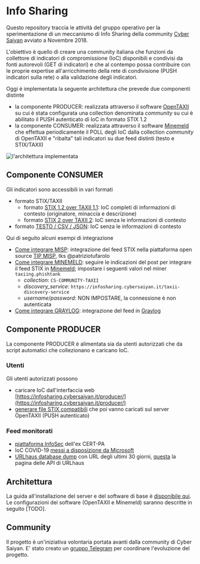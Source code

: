 # Info Sharing
Questo repository traccia le attività del gruppo operativo per la sperimentazione di un meccanismo di Info Sharing della community [Cyber Saiyan](https://www.cybersaiyan.it) avviato a Novembre 2018.

L'obiettivo è quello di creare una community italiana che funzioni da collettore di indicatori di compromissione (IoC) disponibili e condivisi da fonti autorevoli (GET di indicatori) e che al contempo possa contribuire con le proprie expertise all'arricchimento della rete di condivisione (PUSH indicatori sulla rete) o alla validazione degli indicatori.

Oggi è implementata la seguente architettura che prevede due componenti distinte
* la componente PRODUCER: realizzata attraverso il software [OpenTAXII](http://www.opentaxii.org/en/stable/) su cui è stata configurata una collection denominata _community_ su cui è abilitato il PUSH autenticato di IoC in formato STIX 1.2
* la componente CONSUMER: realizzata attraverso il software [Minemeld](https://www.paloaltonetworks.com/products/secure-the-network/subscriptions/minemeld) che effettua periodicamente il POLL degli IoC dalla collection _community_ di OpenTAXII e "ribalta" tali indicatori su due feed distinti (testo e STIX/TAXII)

![l'architettura implementata](img/architettura.png)

## Componente CONSUMER
Gli indicatori sono accessibili in vari formati
* formato STIX/TAXII
   * formato [STIX 1.2 over TAXII 1.1](IoC-STIX_TAXII.md#stix-12-over-taxii-11): IoC completi di informazioni di contesto (originatore, minaccia e descrizione)
   * formato [STIX 2 over TAXII 2](IoC-STIX_TAXII.md#stix-2-over-taxii-2): IoC senza le informazioni di contesto
* formato [TESTO / CSV / JSON](IoC-text.md): IoC senza le informazioni di contesto

Qui di seguito alcuni esempi di integrazione
* [Come integrare MISP](https://github.com/patriziotufarolo/cybersaiyan-taxii2misp): integrazione del feed STIX nella piattaforma open source [TIP MISP](https://www.misp-project.org/), tks @patriziotufarolo
* [Come integrare MINEMELD](https://scubarda.com/2018/03/31/minemeld-threat-intelligence-automation-connect-to-an-taxii-service/): seguire le indicazioni del post per integrare il feed STIX in [Minemeld](https://www.paloaltonetworks.com/products/secure-the-network/subscriptions/minemeld); impostare i seguenti valori nel miner ```taxiing.phishtank```
    * _collection_: ```CS-COMMUNITY-TAXII```
    * _discovery_service_: ```https://infosharing.cybersaiyan.it/taxii-discovery-service```
    * _username_/_password_: NON IMPOSTARE, la connessione è non autenticata
* [Come integrare GRAYLOG](/CONTRIB/CONSUMER/Graylog/): integrazione del feed in [Graylog](https://www.graylog.org/)

## Componente PRODUCER
La componente PRODUCER è alimentata sia da utenti autorizzati che da script automatici che collezionano e caricano IoC.

### Utenti
Gli utenti autorizzati possono
* caricare IoC dall'interfaccia web [https://infosharing.cybersaiyan.it/producer/](https://infosharing.cybersaiyan.it/producer/) 
* [generare file STIX compatibili](/CONTRIB/PRODUCER/scripts/) che poi vanno caricati sul server OpenTAXII (PUSH autenticato)

### Feed monitorati
* [piattaforma InfoSec](https://infosec.cert-pa.it) dell'ex CERT-PA
* IoC COVID-19 [messi a disposizione da Microsoft](https://www.microsoft.com/security/blog/2020/05/14/open-sourcing-covid-threat-intelligence/)
* [URLhaus database dump](https://urlhaus.abuse.ch/downloads/csv_recent/) con URL degli ultimi 30 giorni, [questa](https://urlhaus.abuse.ch/api/) la pagina delle API di URLhaus

## Architettura
La guida all'installazione del server e del software di base è [disponibile qui](INSTALL/Server_software.md).
Le configurazioni dei software (OpenTAXII e Minemeld) saranno descritte in seguito [TODO].

## Community
Il progetto è un'iniziativa volontaria portata avanti dalla community di Cyber Saiyan.
E' stato creato un [gruppo Telegram](https://t.me/joinchat/Av4DDFjVkRC60YH_Lq-WVw) per coordinare l'evoluzione del progetto.
